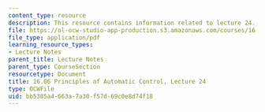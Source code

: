 ```yaml
---
content_type: resource
description: This resource contains information related to lecture 24.
file: https://ol-ocw-studio-app-production.s3.amazonaws.com/courses/16-06-principles-of-automatic-control-fall-2012/bb5385a4663a7a30f57d69c0e8d74f18_MIT16_06F12_Lecture_24.pdf
file_type: application/pdf
learning_resource_types:
- Lecture Notes
parent_title: Lecture Notes
parent_type: CourseSection
resourcetype: Document
title: 16.06 Principles of Automatic Control, Lecture 24
type: OCWFile
uid: bb5385a4-663a-7a30-f57d-69c0e8d74f18
---
```

